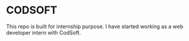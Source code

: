 # CODSOFT
This repo is built for internship purpose.
I have started working as a web developer intern with CodSoft.
